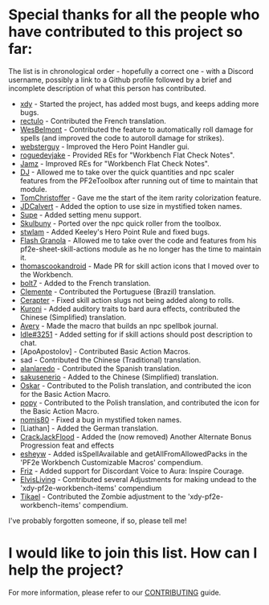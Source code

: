 # Special thanks for all the people who have contributed to this project so far:

The list is in chronological order - hopefully a correct one - with a Discord username, possibly a link to a Github
profile followed by a brief and incomplete description of what this person has contributed.

* [xdy](https://github.com/xdy/) - Started the project, has added most bugs, and keeps adding more bugs.
* [rectulo](https://github.com/rectulo/) - Contributed the French translation.
* [WesBelmont](https://github.com/WesBelmont/) - Contributed the feature to automatically roll damage for spells (and
  improved the code to autoroll damage for strikes).
* [websterguy](https://github.com/websterguy/) - Improved the Hero Point Handler gui.
* [roguedevjake](https://github.com/roguedevjake/) - Provided REs for "Workbench Flat Check Notes".
* [Jamz](https://github.com/JamzTheMan/) - Improved REs for "Workbench Flat Check Notes".
* [DJ](https://github.com/DJphoenix719) - Allowed me to take over the quick quantities and npc scaler features from the PF2eToolbox after
  running out of time to maintain that module.
* [TomChristoffer]() - Gave me the start of the item rarity colorization feature.
* [JDCalvert](https://github.com/JDCalvert) - Added the option to use size in mystified token names.
* [Supe](https://github.com/CarlosFdez/) - Added setting menu support.
* [Skulbuny](https://github.com/sean-clayton/) - Ported over the npc quick roller from the toolbox.
* [stwlam](https://github.com/stwlam) - Added Keeley's Hero Point Rule and fixed bugs.
* [Flash Granola](https://github.com/jamespdaily) - Allowed me to take over the code and features from his pf2e-sheet-skill-actions module as he no longer has the time to maintain it.
* [thomascookandroid](https://github.com/thomascookandroid) - Made PR for skill action icons that I moved over to the Workbench.
* [bolt7](https://github.com/bolt7) - Added to the French translation.
* [Clemente](https://github.com/mclemente) - Contributed the Portuguese (Brazil) translation.
* [Cerapter](https://github.com/Cerapter/) - Fixed skill action slugs not being added along to rolls.
* [Kuroni](https://github.com/AlphaStarguide) - Added auditory traits to bard aura effects, contributed the Chinese (Simplified) translation.
* [Avery](https://github.com/velara) - Made the macro that builds an npc spellbok journal.
* [Idle#3251](https://github.com/reonZ/) - Added setting for if skill actions should post description to chat.
* [ApoApostolov] - Contributed Basic Action Macros.
* sad - Contributed the Chinese (Traditional) translation.
* [alanlaredo](https://github.com/AlanLaredo) - Contributed the Spanish translation.
* [sakusenerio](https://github.com/sakusenerio) - Added to the Chinese (Simplified) translation.
* [Oskar]() - Contributed to the Polish translation, and contributed the icon for the Basic Action Macro.
* [popy]() - Contributed to the Polish translation, and contributed the icon for the Basic Action Macro.
* [nomis80](https://github.com/simon-perreault) - Fixed a bug in mystified token names.
* [Liathan] - Added the German translation.
* [CrackJackFlood](https://github.com/CrackJackFlood) - Added the (now removed) Another Alternate Bonus Progression feat and effects
* [esheyw]() - Added isSpellAvailable and getAllFromAllowedPacks in the 'PF2e Workbench Customizable Macros' compendium.
* [Friz](https://github.com/fraserstanton) - Added support for Discordant Voice to Aura: Inspire Courage.
* [ElvisLiving]() - Contributed several Adjustments for making undead to the 'xdy-pf2e-workbench-items' compendium
* [Tikael](https://github.com/TikaelSol) - Contributed the Zombie adjustment to the 'xdy-pf2e-workbench-items' compendium.

I've probably forgotten someone, if so, please tell me!

# I would like to join this list. How can I help the project?

For more information, please refer to our [CONTRIBUTING](CONTRIBUTING.md) guide.
